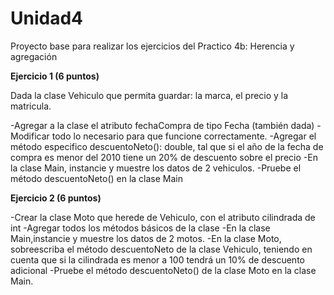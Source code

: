 # Unidad4
Proyecto base para realizar los ejercicios del Practico 4b: Herencia y agregación

**Ejercicio 1 (6 puntos)**

Dada la clase Vehiculo que permita guardar: la marca, el precio y la matricula.

-Agregar a la clase el atributo fechaCompra de tipo Fecha (también dada)
-Modificar todo lo necesario para que funcione correctamente.
-Agregar el método especifico descuentoNeto(): double, tal que si el año de la fecha de compra es menor del 2010 tiene un 20% de descuento sobre el precio
-En la clase Main, instancie y muestre los datos de 2 vehiculos.
-Pruebe el método descuentoNeto() en la clase Main

**Ejercicio 2 (6 puntos)**

-Crear la clase Moto que herede de Vehiculo, con el atributo cilindrada de int
-Agregar todos los métodos básicos de la clase
-En la clase Main,instancie y muestre los datos de 2 motos.
-En la clase Moto, sobreescriba el método descuentoNeto de la clase Vehiculo, teniendo en cuenta que si la cilindrada es menor a 100 tendrá un 10% de descuento adicional
-Pruebe el método descuentoNeto() de la clase Moto en la clase Main.
